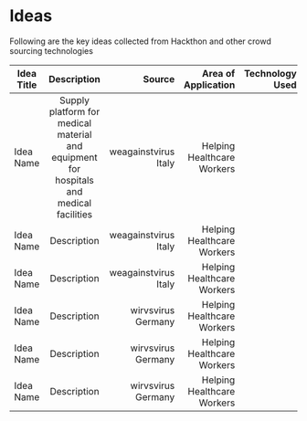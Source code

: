 
# Ideas

Following are the key ideas collected from Hackthon and other crowd sourcing technologies

| Idea Title       | Description         | Source |    Area of Application | Technology Used |
| ------------- |:-------------:| -----:|-----:|-----:|
| Idea Name | Supply platform for medical material and equipment for hospitals and medical facilities | weagainstvirus Italy | Helping Healthcare Workers  | |
| Idea Name | Description | weagainstvirus Italy | Helping Healthcare Workers  | |
| Idea Name | Description | weagainstvirus Italy | Helping Healthcare Workers  | |
| Idea Name | Description | wirvsvirus Germany | Helping Healthcare Workers  | |
| Idea Name | Description | wirvsvirus Germany | Helping Healthcare Workers  | |
| Idea Name | Description | wirvsvirus Germany | Helping Healthcare Workers  | |
